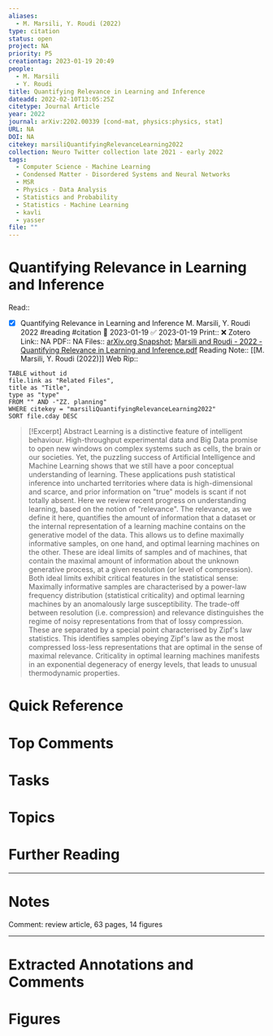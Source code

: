 ```yaml
---
aliases:
  - M. Marsili, Y. Roudi (2022)
type: citation
status: open
project: NA
priority: P5
creationtag: 2023-01-19 20:49
people:
  - M. Marsili
  - Y. Roudi
title: Quantifying Relevance in Learning and Inference
dateadd: 2022-02-10T13:05:25Z
citetype: Journal Article
year: 2022
journal: arXiv:2202.00339 [cond-mat, physics:physics, stat]
URL: NA
DOI: NA
citekey: marsiliQuantifyingRelevanceLearning2022
collection: Neuro Twitter collection late 2021 - early 2022
tags:
  - Computer Science - Machine Learning
  - Condensed Matter - Disordered Systems and Neural Networks
  - MSR
  - Physics - Data Analysis
  - Statistics and Probability
  - Statistics - Machine Learning
  - kavli
  - yasser
file: ""
---
```


# Quantifying Relevance in Learning and Inference
Read:: 
- [x] Quantifying Relevance in Learning and Inference M. Marsili, Y. Roudi 2022 #reading #citation 🛫 2023-01-19 ✅ 2023-01-19
Print::  ❌
Zotero Link:: NA
PDF:: NA
Files:: [arXiv.org Snapshot](file:///C:%5CUsers%5Cmichaelt%5CZotero%5Cstorage%5C7IRHFTMA%5C2202.html); [Marsili and Roudi - 2022 - Quantifying Relevance in Learning and Inference.pdf](file:///C:%5CUsers%5Cmichaelt%5CZotero%5Cstorage%5C9QEUGLR4%5CMarsili%20and%20Roudi%20-%202022%20-%20Quantifying%20Relevance%20in%20Learning%20and%20Inference.pdf)
Reading Note:: [[M. Marsili, Y. Roudi (2022)]]
Web Rip:: 

```dataview
TABLE without id
file.link as "Related Files",
title as "Title",
type as "type"
FROM "" AND -"ZZ. planning"
WHERE citekey = "marsiliQuantifyingRelevanceLearning2022" 
SORT file.cday DESC
```


> [!Excerpt] Abstract
> Learning is a distinctive feature of intelligent behaviour. High-throughput experimental data and Big Data promise to open new windows on complex systems such as cells, the brain or our societies. Yet, the puzzling success of Artificial Intelligence and Machine Learning shows that we still have a poor conceptual understanding of learning. These applications push statistical inference into uncharted territories where data is high-dimensional and scarce, and prior information on "true" models is scant if not totally absent. Here we review recent progress on understanding learning, based on the notion of "relevance". The relevance, as we define it here, quantifies the amount of information that a dataset or the internal representation of a learning machine contains on the generative model of the data. This allows us to define maximally informative samples, on one hand, and optimal learning machines on the other. These are ideal limits of samples and of machines, that contain the maximal amount of information about the unknown generative process, at a given resolution (or level of compression). Both ideal limits exhibit critical features in the statistical sense: Maximally informative samples are characterised by a power-law frequency distribution (statistical criticality) and optimal learning machines by an anomalously large susceptibility. The trade-off between resolution (i.e. compression) and relevance distinguishes the regime of noisy representations from that of lossy compression. These are separated by a special point characterised by Zipf's law statistics. This identifies samples obeying Zipf's law as the most compressed loss-less representations that are optimal in the sense of maximal relevance. Criticality in optimal learning machines manifests in an exponential degeneracy of energy levels, that leads to unusual thermodynamic properties.


# Quick Reference

# Top Comments

# Tasks

# Topics


# Further Reading 
 

----
# Notes
Comment: review article, 63 pages, 14 figures

----
# Extracted Annotations and Comments


# Figures